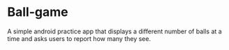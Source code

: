 # Ball-game

A simple android practice app that displays a different number of balls at a time and asks users to report how many they see.
